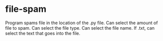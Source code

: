 # file-spam
Program spams file in the location of the .py file.
Can select the amount of file to spam.
Can select the file type.
Can select the file name.
If .txt, can select the text that goes into the file.
